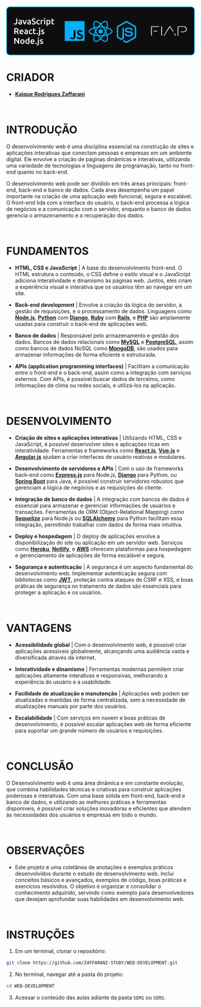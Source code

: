 ![banner](./assets/Banner.png)

# CRIADOR
- **[Kaique Rodrigues Zaffarani](https://github.com/Z4ffarani)**

<br>

# INTRODUÇÃO
O desenvolvimento web é uma disciplina essencial na construção de sites e aplicações interativas que conectam pessoas e empresas em um ambiente digital. Ele envolve a criação de páginas dinâmicas e interativas, utilizando uma variedade de tecnologias e linguagens de programação, tanto no front-end quanto no back-end.

O desenvolvimento web pode ser dividido em três áreas principais: front-end, back-end e banco de dados. Cada área desempenha um papel importante na criação de uma aplicação web funcional, segura e escalável. O front-end lida com a interface do usuário, o back-end processa a lógica de negócios e a comunicação com o servidor, enquanto o banco de dados gerencia o armazenamento e a recuperação dos dados.

<br>

# FUNDAMENTOS
- **HTML, CSS e JavaScript** | A base do desenvolvimento front-end. O HTML estrutura o conteúdo, o CSS define o estilo visual e o JavaScript adiciona interatividade e dinamismo às páginas web. Juntos, eles criam a experiência visual e interativa que os usuários têm ao navegar em um site.

- **Back-end development** | Envolve a criação da lógica do servidor, a gestão de requisições, e o processamento de dados. Linguagens como **[Node.js](https://nodejs.org)**, **[Python](https://www.python.org)** com **[Django](https://www.djangoproject.com)**, **[Ruby](https://www.ruby-lang.org)** com **[Rails](https://rubyonrails.org)**, e **[PHP](https://www.php.net)** são amplamente usadas para construir o back-end de aplicações web.

- **Banco de dados** | Responsável pelo armazenamento e gestão dos dados. Bancos de dados relacionais como **[MySQL](https://www.mysql.com)** e **[PostgreSQL](https://www.postgresql.org)**, assim como bancos de dados NoSQL como **[MongoDB](https://www.mongodb.com)**, são usados para armazenar informações de forma eficiente e estruturada.

- **APIs (application programming interfaces)** | Facilitam a comunicação entre o front-end e o back-end, assim como a integração com serviços externos. Com APIs, é possível buscar dados de terceiros, como informações de clima ou redes sociais, e utilizá-los na aplicação.

<br>

# DESENVOLVIMENTO
- **Criação de sites e aplicações interativas** | Utilizando HTML, CSS e JavaScript, é possível desenvolver sites e aplicações ricas em interatividade. Ferramentas e frameworks como **[React.js](https://react.dev)**, **[Vue.js](https://vuejs.org)** e **[Angular.js](https://angular.io)** ajudam a criar interfaces de usuário reativas e modulares.

- **Desenvolvimento de servidores e APIs** | Com o uso de frameworks back-end como **[Express.js](https://expressjs.com)** para Node.js, **[Django](https://www.djangoproject.com)** para Python, ou **[Spring Boot](https://spring.io/projects/spring-boot)** para Java, é possível construir servidores robustos que gerenciam a lógica de negócios e as requisições do cliente.

- **Integração de banco de dados** | A integração com bancos de dados é essencial para armazenar e gerenciar informações de usuários e transações. Ferramentas de ORM (Object-Relational Mapping) como **[Sequelize](https://sequelize.org)** para Node.js ou **[SQLAlchemy](https://www.sqlalchemy.org)** para Python facilitam essa integração, permitindo trabalhar com dados de forma mais intuitiva.

- **Deploy e hospedagem** | O deploy de aplicações envolve a disponibilização do site ou aplicação em um servidor web. Serviços como **[Heroku](https://www.heroku.com)**, **[Netlify](https://www.netlify.com)**, e **[AWS](https://aws.amazon.com)** oferecem plataformas para hospedagem e gerenciamento de aplicações de forma escalável e segura.

- **Segurança e autenticação** | A segurança é um aspecto fundamental do desenvolvimento web. Implementar autenticação segura com bibliotecas como **[JWT](https://jwt.io)**, proteção contra ataques de CSRF e XSS, e boas práticas de segurança no tratamento de dados são essenciais para proteger a aplicação e os usuários.

<br>

# VANTAGENS
- **Acessibilidade global** | Com o desenvolvimento web, é possível criar aplicações acessíveis globalmente, alcançando uma audiência vasta e diversificada através da internet.

- **Interatividade e dinamismo** | Ferramentas modernas permitem criar aplicações altamente interativas e responsivas, melhorando a experiência do usuário e a usabilidade.

- **Facilidade de atualização e manutenção** | Aplicações web podem ser atualizadas e mantidas de forma centralizada, sem a necessidade de atualizações manuais por parte dos usuários.

- **Escalabilidade** | Com serviços em nuvem e boas práticas de desenvolvimento, é possível escalar aplicações web de forma eficiente para suportar um grande número de usuários e requisições.

<br>

# CONCLUSÃO
O Desenvolvimento web é uma área dinâmica e em constante evolução, que combina habilidades técnicas e criativas para construir aplicações poderosas e interativas. Com uma base sólida em front-end, back-end e banco de dados, e utilizando as melhores práticas e ferramentas disponíveis, é possível criar soluções inovadoras e eficientes que atendem às necessidades dos usuários e empresas em todo o mundo.

<br>

# OBSERVAÇÕES
- Este projeto é uma coletânea de anotações e exemplos práticos desenvolvidos durante o estudo de desenvolvimento web. Inclui conceitos básicos e avançados, exemplos de código, boas práticas e exercícios resolvidos. O objetivo é organizar e consolidar o conhecimento adquirido, servindo como exemplo para desenvolvedores que desejam aprofundar suas habilidades em desenvolvimento web.

<br>

# INSTRUÇÕES
1. Em um terminal, clonar o repositório:
```bash
git clone https://github.com/Z4FFARANI-STUDY/WEB-DEVELOPMENT.git
```

2. No terminal, navegar até a pasta do projeto:
```bash
cd WEB-DEVELOPMENT
```

3. Acessar o conteúdo das aulas adiante da pasta `SEM1` ou `SEM2`.

